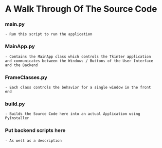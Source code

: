 # A Walk Through Of The Source Code


### main.py

	- Run this script to run the application

### MainApp.py

	- Contains the MainApp class which controls the Tkinter application and communicates between the Windows / Buttons of the User Interface and the Backend

### FrameClasses.py

	- Each class controls the behavior for a single window in the front end

### build.py

	- Builds the Source Code here into an actual Application using PyInstaller

### Put backend scripts here

	- As well as a description
